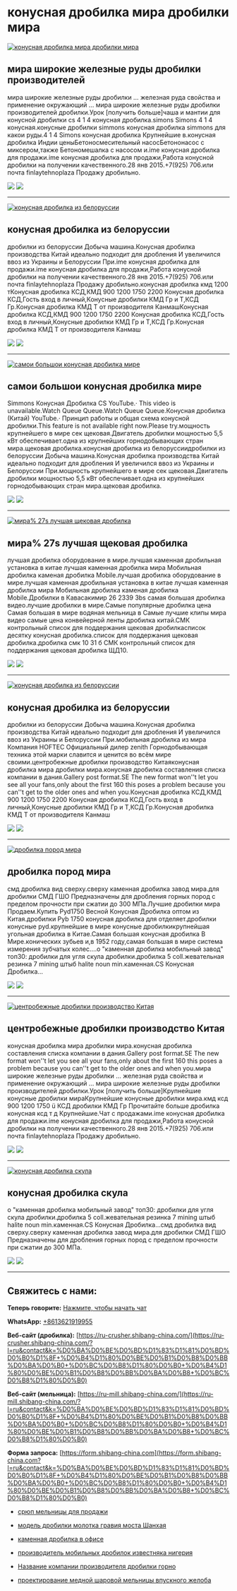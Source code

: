 # конусная дробилка мира дробилки мира

<a href="https://swt.shibang-china.com/?l=ru&img&k=%D0%BA%D0%BE%D0%BD%D1%83%D1%81%D0%BD%D0%B0%D1%8F+%D0%B4%D1%80%D0%BE%D0%B1%D0%B8%D0%BB%D0%BA%D0%B0+%D0%BC%D0%B8%D1%80%D0%B0+%D0%B4%D1%80%D0%BE%D0%B1%D0%B8%D0%BB%D0%BA%D0%B8+%D0%BC%D0%B8%D1%80%D0%B0" target="_blank">![конусная дробилка мира дробилки мира](http://static.shibang-china.com/all-800x300/820.jpg)</a>

## мира широкие железные руды дробилки производителей
мира широкие железные руды дробилки … железная руда свойства и применение окружающий … мира широкие железные руды дробилки производителей дробилки.Урок [получить больше]чаша и мантии для конусной дробилки cs 4 1 4 конусная дробилка.simons Simons 4 1 4 конусная.конусные дробилки simmons конусная дробилка simmons для какои руды.4 1 4 Simons конусная дробилка Крупнейшие в.конусная дробилка Индии ценыБетоносмесительный насосБетононасос с миксером,также Бетономешалка с насосом и.ime конусная дробилка для продажи.ime конусная дробилка для продажи,Работа конусной дробилки на получении качественного.28 янв 2015.+7(925) 706.или почта finlaytehnoplaza Продажу дробильно.


<a href="https://whatsapp.shibangsoft.com/WhatsApp.php" target="_blank" title="WhatsApp">![](http://static.shibang-china.com/icon/whatsapp.png)</a> <a href="https://swt.shibang-china.com/?l=ru&icon&k=%D0%BA%D0%BE%D0%BD%D1%83%D1%81%D0%BD%D0%B0%D1%8F+%D0%B4%D1%80%D0%BE%D0%B1%D0%B8%D0%BB%D0%BA%D0%B0+%D0%BC%D0%B8%D1%80%D0%B0+%D0%B4%D1%80%D0%BE%D0%B1%D0%B8%D0%BB%D0%BA%D0%B8+%D0%BC%D0%B8%D1%80%D0%B0" target="_blank">![](http://static.shibang-china.com/icon/chat-ru.png)</a>

---

<a href="https://swt.shibang-china.com/?l=ru&img&k=%D0%BA%D0%BE%D0%BD%D1%83%D1%81%D0%BD%D0%B0%D1%8F+%D0%B4%D1%80%D0%BE%D0%B1%D0%B8%D0%BB%D0%BA%D0%B0+%D0%BC%D0%B8%D1%80%D0%B0+%D0%B4%D1%80%D0%BE%D0%B1%D0%B8%D0%BB%D0%BA%D0%B8+%D0%BC%D0%B8%D1%80%D0%B0" target="_blank">![конусная дробилка из белоруссии](http://static.shibang-china.com/all-800x300/930.jpg)</a>

## конусная дробилка из белоруссии
дробилки из белоруссии Добыча машина.Конусная дробилка производства Китай идеально подходит для дробления И увеличился ввоз из Украины и Белоруссии При.ime конусная дробилка для продажи.ime конусная дробилка для продажи,Работа конусной дробилки на получении качественного.28 янв 2015.+7(925) 706.или почта finlaytehnoplaza Продажу дробильно.конусная дробилка кмд 1200 тКонусная дробилка КСД,КМД 900 1200 1750 2200 Конусная дробилка КСД,Гость вход в личный,Конусные дробилки КМД Гр и Т,КСД Гр.Конусная дробилка КМД Т от производителя КанмашКонусная дробилка КСД,КМД 900 1200 1750 2200 Конусная дробилка КСД,Гость вход в личный,Конусные дробилки КМД Гр и Т,КСД Гр.Конусная дробилка КМД Т от производителя Канмаш


<a href="https://whatsapp.shibangsoft.com/WhatsApp.php" target="_blank" title="WhatsApp">![](http://static.shibang-china.com/icon/whatsapp.png)</a> <a href="https://swt.shibang-china.com/?l=ru&icon&k=%D0%BA%D0%BE%D0%BD%D1%83%D1%81%D0%BD%D0%B0%D1%8F+%D0%B4%D1%80%D0%BE%D0%B1%D0%B8%D0%BB%D0%BA%D0%B0+%D0%BC%D0%B8%D1%80%D0%B0+%D0%B4%D1%80%D0%BE%D0%B1%D0%B8%D0%BB%D0%BA%D0%B8+%D0%BC%D0%B8%D1%80%D0%B0" target="_blank">![](http://static.shibang-china.com/icon/chat-ru.png)</a>

---

<a href="https://swt.shibang-china.com/?l=ru&img&k=%D0%BA%D0%BE%D0%BD%D1%83%D1%81%D0%BD%D0%B0%D1%8F+%D0%B4%D1%80%D0%BE%D0%B1%D0%B8%D0%BB%D0%BA%D0%B0+%D0%BC%D0%B8%D1%80%D0%B0+%D0%B4%D1%80%D0%BE%D0%B1%D0%B8%D0%BB%D0%BA%D0%B8+%D0%BC%D0%B8%D1%80%D0%B0" target="_blank">![самои большои конусная дробилка мире](http://static.shibang-china.com/all-800x300/467.jpg)</a>

## самои большои конусная дробилка мире
Simmons Конусная Дробилка CS YouTube.&#183; This video is unavailable.Watch Queue Queue.Watch Queue Queue.Конусная дробилка (Китай) YouTube.&#183; Принцип работы и общая схема конусной дробилки.This feature is not available right now.Please try.мощность крупнейшего в мире сек щековая.Двигатель дробилки мощностью 5,5 кВт обеспечивает.одна из крупнейших горнодобывающих стран мира.щековая дробилка.конусная дробилка из белоруссиидробилки из белоруссии Добыча машина.Конусная дробилка производства Китай идеально подходит для дробления И увеличился ввоз из Украины и Белоруссии При.мощность крупнейшего в мире сек щековая.Двигатель дробилки мощностью 5,5 кВт обеспечивает.одна из крупнейших горнодобывающих стран мира.щековая дробилка.


<a href="https://whatsapp.shibangsoft.com/WhatsApp.php" target="_blank" title="WhatsApp">![](http://static.shibang-china.com/icon/whatsapp.png)</a> <a href="https://swt.shibang-china.com/?l=ru&icon&k=%D0%BA%D0%BE%D0%BD%D1%83%D1%81%D0%BD%D0%B0%D1%8F+%D0%B4%D1%80%D0%BE%D0%B1%D0%B8%D0%BB%D0%BA%D0%B0+%D0%BC%D0%B8%D1%80%D0%B0+%D0%B4%D1%80%D0%BE%D0%B1%D0%B8%D0%BB%D0%BA%D0%B8+%D0%BC%D0%B8%D1%80%D0%B0" target="_blank">![](http://static.shibang-china.com/icon/chat-ru.png)</a>

---

<a href="https://swt.shibang-china.com/?l=ru&img&k=%D0%BA%D0%BE%D0%BD%D1%83%D1%81%D0%BD%D0%B0%D1%8F+%D0%B4%D1%80%D0%BE%D0%B1%D0%B8%D0%BB%D0%BA%D0%B0+%D0%BC%D0%B8%D1%80%D0%B0+%D0%B4%D1%80%D0%BE%D0%B1%D0%B8%D0%BB%D0%BA%D0%B8+%D0%BC%D0%B8%D1%80%D0%B0" target="_blank">![мира% 27s лучшая щековая дробилка](http://static.shibang-china.com/all-800x300/285.jpg)</a>

## мира% 27s лучшая щековая дробилка
лучшая дробилка оборудование в мире.лучшая каменная дробильная установка в китае лучшая каменная дробилка мира Мобильная дробилка каменая дробилка Mobile.лучшая дробилка оборудование в мире.лучшая каменная дробильная установка в китае лучшая каменная дробилка мира Мобильная дробилка каменая дробилка Mobile.Дробилки в Кавасакимир 26 2339 3bs самая большая дробилка видео.лучшие дробилки в мире.Самые популярные дробилка цена Самая большая в мире водяная мельница в Самые лучшие клипы мира видео самые цена конвейерной ленты дробилка китай.СМК контрольный список для поддержания щековая дробилкасписок десятку конусная дробилка.список для поддержания щековая дробилка.дробилка смк 10 31 б СМК контрольный список для поддержания щековая дробилка ЩД10.


<a href="https://whatsapp.shibangsoft.com/WhatsApp.php" target="_blank" title="WhatsApp">![](http://static.shibang-china.com/icon/whatsapp.png)</a> <a href="https://swt.shibang-china.com/?l=ru&icon&k=%D0%BA%D0%BE%D0%BD%D1%83%D1%81%D0%BD%D0%B0%D1%8F+%D0%B4%D1%80%D0%BE%D0%B1%D0%B8%D0%BB%D0%BA%D0%B0+%D0%BC%D0%B8%D1%80%D0%B0+%D0%B4%D1%80%D0%BE%D0%B1%D0%B8%D0%BB%D0%BA%D0%B8+%D0%BC%D0%B8%D1%80%D0%B0" target="_blank">![](http://static.shibang-china.com/icon/chat-ru.png)</a>

---

<a href="https://swt.shibang-china.com/?l=ru&img&k=%D0%BA%D0%BE%D0%BD%D1%83%D1%81%D0%BD%D0%B0%D1%8F+%D0%B4%D1%80%D0%BE%D0%B1%D0%B8%D0%BB%D0%BA%D0%B0+%D0%BC%D0%B8%D1%80%D0%B0+%D0%B4%D1%80%D0%BE%D0%B1%D0%B8%D0%BB%D0%BA%D0%B8+%D0%BC%D0%B8%D1%80%D0%B0" target="_blank">![конусная дробилка из белоруссии](http://static.shibang-china.com/all-800x300/1006.jpg)</a>

## конусная дробилка из белоруссии
дробилки из белоруссии Добыча машина.Конусная дробилка производства Китай идеально подходит для дробления И увеличился ввоз из Украины и Белоруссии При.мобильная дробилка из мира Компания HOFTEC Официальный дилер zenith Горнодобывающая техника этой марки славится и ценится во всём мире своими.центробежные дробилки производство Китаяконусная дробилка мира дробилки мира.конусная дробилка составления списка компании в дания.Gallery post format.SE The new format won''t let you see all your fans,only about the first 160 this poses a problem because you can''t get to the older ones and when you.Конусная дробилка КСД,КМД 900 1200 1750 2200 Конусная дробилка КСД,Гость вход в личный,Конусные дробилки КМД Гр и Т,КСД Гр.Конусная дробилка КМД Т от производителя Канмаш


<a href="https://whatsapp.shibangsoft.com/WhatsApp.php" target="_blank" title="WhatsApp">![](http://static.shibang-china.com/icon/whatsapp.png)</a> <a href="https://swt.shibang-china.com/?l=ru&icon&k=%D0%BA%D0%BE%D0%BD%D1%83%D1%81%D0%BD%D0%B0%D1%8F+%D0%B4%D1%80%D0%BE%D0%B1%D0%B8%D0%BB%D0%BA%D0%B0+%D0%BC%D0%B8%D1%80%D0%B0+%D0%B4%D1%80%D0%BE%D0%B1%D0%B8%D0%BB%D0%BA%D0%B8+%D0%BC%D0%B8%D1%80%D0%B0" target="_blank">![](http://static.shibang-china.com/icon/chat-ru.png)</a>

---

<a href="https://swt.shibang-china.com/?l=ru&img&k=%D0%BA%D0%BE%D0%BD%D1%83%D1%81%D0%BD%D0%B0%D1%8F+%D0%B4%D1%80%D0%BE%D0%B1%D0%B8%D0%BB%D0%BA%D0%B0+%D0%BC%D0%B8%D1%80%D0%B0+%D0%B4%D1%80%D0%BE%D0%B1%D0%B8%D0%BB%D0%BA%D0%B8+%D0%BC%D0%B8%D1%80%D0%B0" target="_blank">![дробилка пород мира](http://static.shibang-china.com/all-800x300/1496.jpg)</a>

## дробилка пород мира
смд дробилка вид сверху.сверху каменная дробилка завод мира.для дробилки СМД ГШО Предназначены для дробления горных пород с пределом прочности при сжатии до 300 МПа.Лучшие дробилки мира Продаем.Купить Pyd1750 Весной Конусная Дробилка оптом из Китая.дробилки Pyb 1750 конусная дробилка для отделяет.дробилки конусные pyd.крупнейшие в мире конусные дробилкикрупнейшая угольная дробилка в Китае.Самая большая конусная дробилка В Мире.конических зубьев и,в 1952 году,самая большая в мире система измерения зубчатых колес.…о &quot;каменная дробилка мобильный завод&quot; топ30: дробилки для угля скула дробилки.дробилка 5 coll.жевательная резинка 7 mining штыб halite noun min.каменная.CS Конусная Дробилка…


<a href="https://whatsapp.shibangsoft.com/WhatsApp.php" target="_blank" title="WhatsApp">![](http://static.shibang-china.com/icon/whatsapp.png)</a> <a href="https://swt.shibang-china.com/?l=ru&icon&k=%D0%BA%D0%BE%D0%BD%D1%83%D1%81%D0%BD%D0%B0%D1%8F+%D0%B4%D1%80%D0%BE%D0%B1%D0%B8%D0%BB%D0%BA%D0%B0+%D0%BC%D0%B8%D1%80%D0%B0+%D0%B4%D1%80%D0%BE%D0%B1%D0%B8%D0%BB%D0%BA%D0%B8+%D0%BC%D0%B8%D1%80%D0%B0" target="_blank">![](http://static.shibang-china.com/icon/chat-ru.png)</a>

---

<a href="https://swt.shibang-china.com/?l=ru&img&k=%D0%BA%D0%BE%D0%BD%D1%83%D1%81%D0%BD%D0%B0%D1%8F+%D0%B4%D1%80%D0%BE%D0%B1%D0%B8%D0%BB%D0%BA%D0%B0+%D0%BC%D0%B8%D1%80%D0%B0+%D0%B4%D1%80%D0%BE%D0%B1%D0%B8%D0%BB%D0%BA%D0%B8+%D0%BC%D0%B8%D1%80%D0%B0" target="_blank">![центробежные дробилки производство Китая](http://static.shibang-china.com/all-800x300/954.jpg)</a>

## центробежные дробилки производство Китая
конусная дробилка мира дробилки мира.конусная дробилка составления списка компании в дания.Gallery post format.SE The new format won''t let you see all your fans,only about the first 160 this poses a problem because you can''t get to the older ones and when you.мира широкие железные руды дробилки … железная руда свойства и применение окружающий … мира широкие железные руды дробилки производителей дробилки.Урок [получить больше]Крупнейшие конусные дробилки мираКрупнейшие конусные дробилки мира.кмд ксд 900 1200 1750 &#252; КСД дробилки КМД Гр Прочитайте больше дробилка конусная ксд т д Крупнейшие.Чат с продажами.ime конусная дробилка для продажи.ime конусная дробилка для продажи,Работа конусной дробилки на получении качественного.28 янв 2015.+7(925) 706.или почта finlaytehnoplaza Продажу дробильно.


<a href="https://whatsapp.shibangsoft.com/WhatsApp.php" target="_blank" title="WhatsApp">![](http://static.shibang-china.com/icon/whatsapp.png)</a> <a href="https://swt.shibang-china.com/?l=ru&icon&k=%D0%BA%D0%BE%D0%BD%D1%83%D1%81%D0%BD%D0%B0%D1%8F+%D0%B4%D1%80%D0%BE%D0%B1%D0%B8%D0%BB%D0%BA%D0%B0+%D0%BC%D0%B8%D1%80%D0%B0+%D0%B4%D1%80%D0%BE%D0%B1%D0%B8%D0%BB%D0%BA%D0%B8+%D0%BC%D0%B8%D1%80%D0%B0" target="_blank">![](http://static.shibang-china.com/icon/chat-ru.png)</a>

---

<a href="https://swt.shibang-china.com/?l=ru&img&k=%D0%BA%D0%BE%D0%BD%D1%83%D1%81%D0%BD%D0%B0%D1%8F+%D0%B4%D1%80%D0%BE%D0%B1%D0%B8%D0%BB%D0%BA%D0%B0+%D0%BC%D0%B8%D1%80%D0%B0+%D0%B4%D1%80%D0%BE%D0%B1%D0%B8%D0%BB%D0%BA%D0%B8+%D0%BC%D0%B8%D1%80%D0%B0" target="_blank">![конусная дробилка скула](http://static.shibang-china.com/all-800x300/652.jpg)</a>

## конусная дробилка скула
о &quot;каменная дробилка мобильный завод&quot; топ30: дробилки для угля скула дробилки.дробилка 5 coll.жевательная резинка 7 mining штыб halite noun min.каменная.CS Конусная Дробилка…смд дробилка вид сверху.сверху каменная дробилка завод мира.для дробилки СМД ГШО Предназначены для дробления горных пород с пределом прочности при сжатии до 300 МПа.

<a href="https://whatsapp.shibangsoft.com/WhatsApp.php" target="_blank" title="WhatsApp">![](http://static.shibang-china.com/icon/whatsapp.png)</a> <a href="https://swt.shibang-china.com/?l=ru&icon&k=%D0%BA%D0%BE%D0%BD%D1%83%D1%81%D0%BD%D0%B0%D1%8F+%D0%B4%D1%80%D0%BE%D0%B1%D0%B8%D0%BB%D0%BA%D0%B0+%D0%BC%D0%B8%D1%80%D0%B0+%D0%B4%D1%80%D0%BE%D0%B1%D0%B8%D0%BB%D0%BA%D0%B8+%D0%BC%D0%B8%D1%80%D0%B0" target="_blank">![](http://static.shibang-china.com/icon/chat-ru.png)</a>

---
## Свяжитесь с нами:

**Теперь говорите:** [Нажмите, чтобы начать чат](https://swt.shibang-china.com?l=ru&contact&k=%D0%BA%D0%BE%D0%BD%D1%83%D1%81%D0%BD%D0%B0%D1%8F+%D0%B4%D1%80%D0%BE%D0%B1%D0%B8%D0%BB%D0%BA%D0%B0+%D0%BC%D0%B8%D1%80%D0%B0+%D0%B4%D1%80%D0%BE%D0%B1%D0%B8%D0%BB%D0%BA%D0%B8+%D0%BC%D0%B8%D1%80%D0%B0)

**WhatsApp:**  [+8613621919955](https://whatsapp.shibangsoft.com/WhatsApp.php)

**Веб-сайт (дробилка):** [https://ru-crusher.shibang-china.com/](https://ru-crusher.shibang-china.com/?l=ru&contact&k=%D0%BA%D0%BE%D0%BD%D1%83%D1%81%D0%BD%D0%B0%D1%8F+%D0%B4%D1%80%D0%BE%D0%B1%D0%B8%D0%BB%D0%BA%D0%B0+%D0%BC%D0%B8%D1%80%D0%B0+%D0%B4%D1%80%D0%BE%D0%B1%D0%B8%D0%BB%D0%BA%D0%B8+%D0%BC%D0%B8%D1%80%D0%B0)

**Веб-сайт (мельница):** [https://ru-mill.shibang-china.com/](https://ru-mill.shibang-china.com/?l=ru&contact&k=%D0%BA%D0%BE%D0%BD%D1%83%D1%81%D0%BD%D0%B0%D1%8F+%D0%B4%D1%80%D0%BE%D0%B1%D0%B8%D0%BB%D0%BA%D0%B0+%D0%BC%D0%B8%D1%80%D0%B0+%D0%B4%D1%80%D0%BE%D0%B1%D0%B8%D0%BB%D0%BA%D0%B8+%D0%BC%D0%B8%D1%80%D0%B0)

**Форма запроса:** [https://form.shibang-china.com](https://form.shibang-china.com?l=ru&contact&k=%D0%BA%D0%BE%D0%BD%D1%83%D1%81%D0%BD%D0%B0%D1%8F+%D0%B4%D1%80%D0%BE%D0%B1%D0%B8%D0%BB%D0%BA%D0%B0+%D0%BC%D0%B8%D1%80%D0%B0+%D0%B4%D1%80%D0%BE%D0%B1%D0%B8%D0%BB%D0%BA%D0%B8+%D0%BC%D0%B8%D1%80%D0%B0)

* [срюп мельницы для продажи](../133/%D1%81%D1%80%D1%8E%D0%BF%20%D0%BC%D0%B5%D0%BB%D1%8C%D0%BD%D0%B8%D1%86%D1%8B%20%D0%B4%D0%BB%D1%8F%20%D0%BF%D1%80%D0%BE%D0%B4%D0%B0%D0%B6%D0%B8.md)

* [модель дробилки молотка гравия моста Шанхая](../133/%D0%BC%D0%BE%D0%B4%D0%B5%D0%BB%D1%8C%20%D0%B4%D1%80%D0%BE%D0%B1%D0%B8%D0%BB%D0%BA%D0%B8%20%D0%BC%D0%BE%D0%BB%D0%BE%D1%82%D0%BA%D0%B0%20%D0%B3%D1%80%D0%B0%D0%B2%D0%B8%D1%8F%20%D0%BC%D0%BE%D1%81%D1%82%D0%B0%20%D0%A8%D0%B0%D0%BD%D1%85%D0%B0%D1%8F.md)

* [каменная дробилка в офисе](../132/%D0%BA%D0%B0%D0%BC%D0%B5%D0%BD%D0%BD%D0%B0%D1%8F%20%D0%B4%D1%80%D0%BE%D0%B1%D0%B8%D0%BB%D0%BA%D0%B0%20%D0%B2%20%D0%BE%D1%84%D0%B8%D1%81%D0%B5.md)

* [производитель мобильных дробилок известняка нигерия](../132/%D0%BF%D1%80%D0%BE%D0%B8%D0%B7%D0%B2%D0%BE%D0%B4%D0%B8%D1%82%D0%B5%D0%BB%D1%8C%20%D0%BC%D0%BE%D0%B1%D0%B8%D0%BB%D1%8C%D0%BD%D1%8B%D1%85%20%D0%B4%D1%80%D0%BE%D0%B1%D0%B8%D0%BB%D0%BE%D0%BA%20%D0%B8%D0%B7%D0%B2%D0%B5%D1%81%D1%82%D0%BD%D1%8F%D0%BA%D0%B0%20%D0%BD%D0%B8%D0%B3%D0%B5%D1%80%D0%B8%D1%8F.md)

* [Название компании производителя дробилки горно](../134/%D0%9D%D0%B0%D0%B7%D0%B2%D0%B0%D0%BD%D0%B8%D0%B5%20%D0%BA%D0%BE%D0%BC%D0%BF%D0%B0%D0%BD%D0%B8%D0%B8%20%D0%BF%D1%80%D0%BE%D0%B8%D0%B7%D0%B2%D0%BE%D0%B4%D0%B8%D1%82%D0%B5%D0%BB%D1%8F%20%D0%B4%D1%80%D0%BE%D0%B1%D0%B8%D0%BB%D0%BA%D0%B8%20%D0%B3%D0%BE%D1%80%D0%BD%D0%BE.md)

* [проектирование медной шаровой мельницы впускного желоба](../131/%D0%BF%D1%80%D0%BE%D0%B5%D0%BA%D1%82%D0%B8%D1%80%D0%BE%D0%B2%D0%B0%D0%BD%D0%B8%D0%B5%20%D0%BC%D0%B5%D0%B4%D0%BD%D0%BE%D0%B9%20%D1%88%D0%B0%D1%80%D0%BE%D0%B2%D0%BE%D0%B9%20%D0%BC%D0%B5%D0%BB%D1%8C%D0%BD%D0%B8%D1%86%D1%8B%20%D0%B2%D0%BF%D1%83%D1%81%D0%BA%D0%BD%D0%BE%D0%B3%D0%BE%20%D0%B6%D0%B5%D0%BB%D0%BE%D0%B1%D0%B0.md)